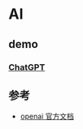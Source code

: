 # AI

## demo
### [ChatGPT](./demo/packages/openai/README.md)


## 参考
- [openai 官方文档](https://platform.openai.com/docs)